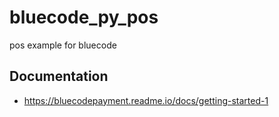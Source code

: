 # bluecode_py_pos
pos example for bluecode

## Documentation
 * https://bluecodepayment.readme.io/docs/getting-started-1
